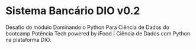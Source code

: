 # Sistema Bancário DIO v0.2
Desafio do módulo Dominando o Python Para Ciência de Dados do bootcamp Potência Tech powered by iFood | Ciência de Dados com Python na plataforma DIO.
